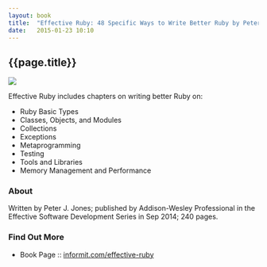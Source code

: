 ```yaml
---
layout: book
title:  "Effective Ruby: 48 Specific Ways to Write Better Ruby by Peter J. Jones"
date:   2015-01-23 10:10
---
```


## {{page.title}}

![]({{site.url}}/i/book-effective-ruby.jpg)

Effective Ruby includes chapters on writing better Ruby on:

- Ruby Basic Types
- Classes, Objects, and Modules
- Collections
- Exceptions
- Metaprogramming
- Testing
- Tools and Libraries
- Memory Management and Performance


### About

Written by Peter J. Jones;
published by Addison-Wesley Professional in the Effective Software Development Series
in Sep 2014; 240 pages. 


### Find Out More

- Book Page :: [informit.com/effective-ruby](http://www.informit.com/store/effective-ruby-48-specific-ways-to-write-better-ruby-9780133846973)


